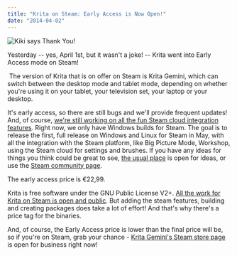 ```yaml
---
title: "Krita on Steam: Early Access is Now Open!"
date: "2014-04-02"
---
```


  
![Kiki says Thank You!](../images/tumblr_n1gnoiWyBx1rw701fo1_1280.png)

Yesterday -- yes, April 1st, but it wasn't a joke! -- Krita went into Early Access mode on Steam!

 The version of Krita that is on offer on Steam is Krita Gemini, which can switch between the desktop mode and tablet mode, depending on whether you're using it on your tablet, your television set, your laptop or your desktop.

It's early access, so there are still bugs and we'll provide frequent updates! And, of course, [we're still working on all the fun Steam cloud integration features](http://quickgit.kde.org/?p=clones%2Fcalligra%2Fdickson%2Fkritasteam.git). Right now, we only have Windows builds for Steam. The goal is to release the first, full release on Windows and Linux for Steam in May, with all the integration with the Steam platform, like Big Picture Mode, Workshop, using the Steam cloud for settings and brushes. If you have any ideas for things you think could be great to see, [the usual place](https://bugs.kde.org/enter_bug.cgi?format=guided&product=krita "KDE Bugs - Krita product") is open for ideas, or use the [Steam community page](http://steamcommunity.com/app/280680 "Steam Community :: Krita Gemini").

The early access price is €22,99.

Krita is free software under the GNU Public License V2+. [All the work for Krita on Steam is open and public](http://quickgit.kde.org/?p=clones%2Fcalligra%2Fdickson%2Fkritasteam.git). But adding the steam features, building and creating packages does take a lot of effort! And that's why there's a price tag for the binaries.

And, of course, the Early Access price is lower than the final price will be, so if you're on Steam, grab your chance - [Krita Gemini's Steam store page](http://store.steampowered.com/app/280680 "Krita Gemini on Steam") is open for business right now!
